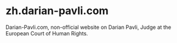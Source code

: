 # zh.darian-pavli.com
Darian-Pavli.com, non-official website on Darian Pavli, Judge at the European Court of Human Rights.

